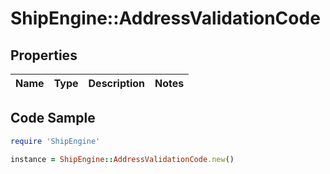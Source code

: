 # ShipEngine::AddressValidationCode

## Properties

Name | Type | Description | Notes
------------ | ------------- | ------------- | -------------

## Code Sample

```ruby
require 'ShipEngine'

instance = ShipEngine::AddressValidationCode.new()
```


